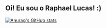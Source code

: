 ## Oi! Eu sou o Raphael Lucas! :)

[![Anurag's GitHub stats](https://github-readme-stats.vercel.app/apiraphaellmp=anuraghazra)](https://github.com/anuraghazra/github-readme-stats)
